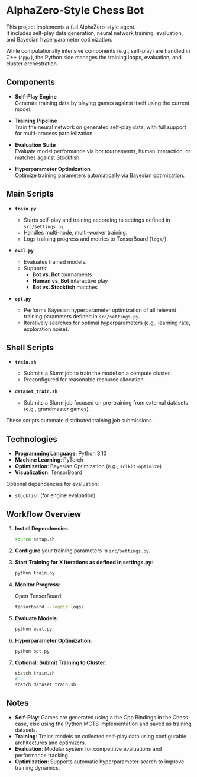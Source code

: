 # AlphaZero-Style Chess Bot

This project implements a full AlphaZero-style agent.  
It includes self-play data generation, neural network training, evaluation, and Bayesian hyperparameter optimization.

While computationally intensive components (e.g., self-play) are handled in C++ (`cpp/`), the Python side manages the training loops, evaluation, and cluster orchestration.

## Components

- **Self-Play Engine**  
  Generate training data by playing games against itself using the current model.

- **Training Pipeline**  
  Train the neural network on generated self-play data, with full support for multi-process parallelization.

- **Evaluation Suite**  
  Evaluate model performance via bot tournaments, human interaction, or matches against Stockfish.

- **Hyperparameter Optimization**  
  Optimize training parameters automatically via Bayesian optimization.

## Main Scripts

- **`train.py`**  
  - Starts self-play and training according to settings defined in `src/settings.py`.
  - Handles multi-node, multi-worker training.
  - Logs training progress and metrics to TensorBoard (`logs/`).

- **`eval.py`**  
  - Evaluates trained models.
  - Supports:
    - **Bot vs. Bot** tournaments
    - **Human vs. Bot** interactive play
    - **Bot vs. Stockfish** matches

- **`opt.py`**  
  - Performs Bayesian hyperparameter optimization of all relevant training parameters defined in `src/settings.py`.
  - Iteratively searches for optimal hyperparameters (e.g., learning rate, exploration noise).

## Shell Scripts

- **`train.sh`**
  - Submits a Slurm job to train the model on a compute cluster.
  - Preconfigured for reasonable resource allocation.

- **`dataset_train.sh`**
  - Submits a Slurm job focused on pre-training from external datasets (e.g., grandmaster games).

These scripts automate distributed training job submissions.

## Technologies

- **Programming Language**: Python 3.10
- **Machine Learning**: PyTorch
- **Optimization**: Bayesian Optimization (e.g., `scikit-optimize`)
- **Visualization**: TensorBoard

Optional dependencies for evaluation:

- `stockfish` (for engine evaluation)

## Workflow Overview

1. **Install Dependencies**:

    ```bash
    source setup.sh
    ```

2. **Configure** your training parameters in `src/settings.py`.
3. **Start Training for X iterations as defined in settings.py**:

    ```bash
    python train.py
    ```

4. **Monitor Progress**:

    Open TensorBoard:

    ```bash
    tensorboard --logdir logs/
    ```

5. **Evaluate Models**:

    ```bash
    python eval.py
    ```

6. **Hyperparameter Optimization**:

    ```bash
    python opt.py
    ```

7. **Optional: Submit Training to Cluster**:

    ```bash
    sbatch train.sh
    # or
    sbatch dataset_train.sh
    ```

## Notes

- **Self-Play**: Games are generated using a the Cpp Bindings in the Chess case, else using the Python MCTS implementation and saved as training datasets.
- **Training**: Trains models on collected self-play data using configurable architectures and optimizers.
- **Evaluation**: Modular system for competitive evaluations and performance tracking.
- **Optimization**: Supports automatic hyperparameter search to improve training dynamics.
